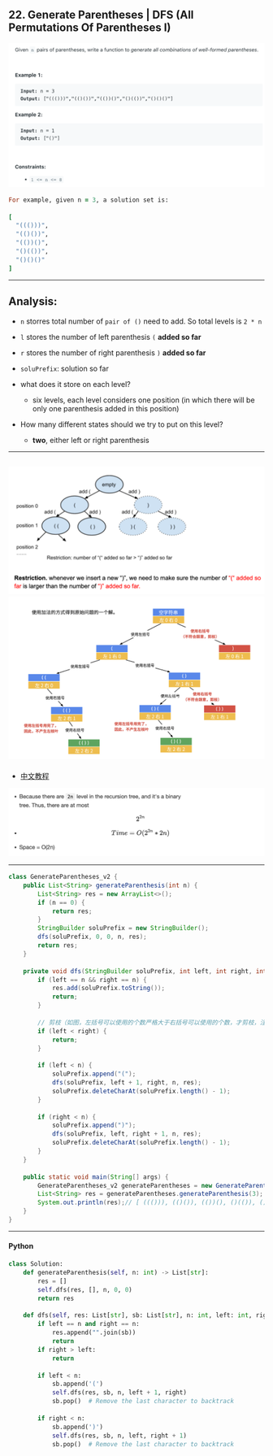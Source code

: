 ## 22. Generate Parentheses | DFS (All Permutations Of Parentheses I)
![](img/2023-01-26-16-54-58.png)

```ruby
For example, given n = 3, a solution set is:

[
  "((()))",
  "(()())",
  "(())()",
  "()(())",
  "()()()"
]
```
---


## Analysis:

- `n` storres total number of `pair of ()` need to add. 
  So total levels is  `2 * n`
- `l` stores the number of left parenthesis `(` **added so far**
- `r` stores the number of right parenthesis `)` **added so far**
- `soluPrefix`: solution so far

- what does it store on each level?
  - six levels, each level considers one position (in which there will be only one parenthesis added
    in this position)
- How many different states should we try to put on this level?
  - **two**, either left or right parenthesis
  
---
![](img/2021-05-31-18-25-11.png)
![](img/2023-01-26-20-16-26.png)
---

- [中文教程](https://leetcode.cn/problems/generate-parentheses/solution/hui-su-suan-fa-by-liweiwei1419/)

![](img/2023-08-01-00-50-23.png)

---
```java
class GenerateParentheses_v2 {
    public List<String> generateParenthesis(int n) {
        List<String> res = new ArrayList<>();
        if (n == 0) {
            return res;
        }
        StringBuilder soluPrefix = new StringBuilder();
        dfs(soluPrefix, 0, 0, n, res);
        return res;
    }

    private void dfs(StringBuilder soluPrefix, int left, int right, int n, List<String> res) {
        if (left == n && right == n) {
            res.add(soluPrefix.toString());
            return;
        }

        // 剪枝（如图，左括号可以使用的个数严格大于右括号可以使用的个数，才剪枝，注意这个细节）
        if (left < right) {
            return;
        }

        if (left < n) {
            soluPrefix.append("(");
            dfs(soluPrefix, left + 1, right, n, res);
            soluPrefix.deleteCharAt(soluPrefix.length() - 1);
        }

        if (right < n) {
            soluPrefix.append(")");
            dfs(soluPrefix, left, right + 1, n, res);
            soluPrefix.deleteCharAt(soluPrefix.length() - 1);
        }
    }

    public static void main(String[] args) {
        GenerateParentheses_v2 generateParentheses = new GenerateParentheses_v2();
        List<String> res = generateParentheses.generateParenthesis(3);
        System.out.println(res);// [ ((())), (()()), (())(), ()(()), ()()() ]
    }
}
```

---

#### Python

```py
class Solution:
    def generateParenthesis(self, n: int) -> List[str]:
        res = []
        self.dfs(res, [], n, 0, 0)
        return res

    def dfs(self, res: List[str], sb: List[str], n: int, left: int, right: int) -> None:
        if left == n and right == n:
            res.append("".join(sb))
            return
        if right > left:
            return

        if left < n:
            sb.append('(')
            self.dfs(res, sb, n, left + 1, right)
            sb.pop()  # Remove the last character to backtrack

        if right < n:
            sb.append(')')
            self.dfs(res, sb, n, left, right + 1)
            sb.pop()  # Remove the last character to backtrack
```




